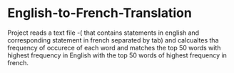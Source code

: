 # English-to-French-Translation
Project reads a text file -( that contains statements in english and corresponding statement in french separated by tab) and calcualtes tha frequency of occurece of each word and matches the top 50 words with highest frequency in English with the top 50 words of highest frequency in french.

